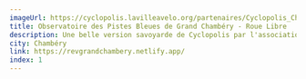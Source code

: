 ```yaml
---
imageUrl: https://cyclopolis.lavilleavelo.org/partenaires/Cyclopolis_Chambery_small.png
title: Observatoire des Pistes Bleues de Grand Chambéry - Roue Libre
description: Une belle version savoyarde de Cyclopolis par l'association Roue Libre pour suivre et évaluer le développement du réseau vélo structurant de Chambéry, nommé les Pistes Bleues.
city: Chambéry
link: https://revgrandchambery.netlify.app/
index: 1
---
```

